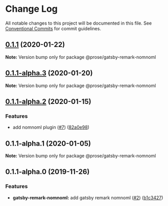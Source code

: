 # Change Log

All notable changes to this project will be documented in this file.
See [Conventional Commits](https://conventionalcommits.org) for commit guidelines.

## [0.1.1](https://github.com/prosejs/prose/compare/@prose/gatsby-remark-nomnoml@0.1.1-alpha.3...@prose/gatsby-remark-nomnoml@0.1.1) (2020-01-22)

**Note:** Version bump only for package @prose/gatsby-remark-nomnoml





## [0.1.1-alpha.3](https://github.com/prosejs/prose/compare/@prose/gatsby-remark-nomnoml@0.1.1-alpha.2...@prose/gatsby-remark-nomnoml@0.1.1-alpha.3) (2020-01-20)

**Note:** Version bump only for package @prose/gatsby-remark-nomnoml





## [0.1.1-alpha.2](https://github.com/prosejs/prose/compare/@prose/gatsby-remark-nomnoml@0.1.1-alpha.1...@prose/gatsby-remark-nomnoml@0.1.1-alpha.2) (2020-01-15)


### Features

* add nomnoml plugin ([#7](https://github.com/prosejs/prose/issues/7)) ([82a0e98](https://github.com/prosejs/prose/commit/82a0e98ad6bc1c26dddd9f2b786e56b6e6cbc517))





## 0.1.1-alpha.1 (2020-01-05)

**Note:** Version bump only for package @prose/gatsby-remark-nomnoml





## 0.1.1-alpha.0 (2019-11-26)


### Features

* **gatsby-remark-nomnoml:** add gatsby remark nomnoml ([#2](https://github.com/prosejs/prose/issues/2)) ([b1c3427](https://github.com/prosejs/prose/commit/b1c34275b763b2e98c3c986f796b16512b0d3484))
